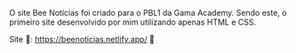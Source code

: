 O site Bee Notícias foi criado para o PBL1 da Gama Academy. Sendo este, o primeiro site desenvolvido por mim utilizando apenas HTML e CSS.

Site 🐝: https://beenoticias.netlify.app/  🐝
